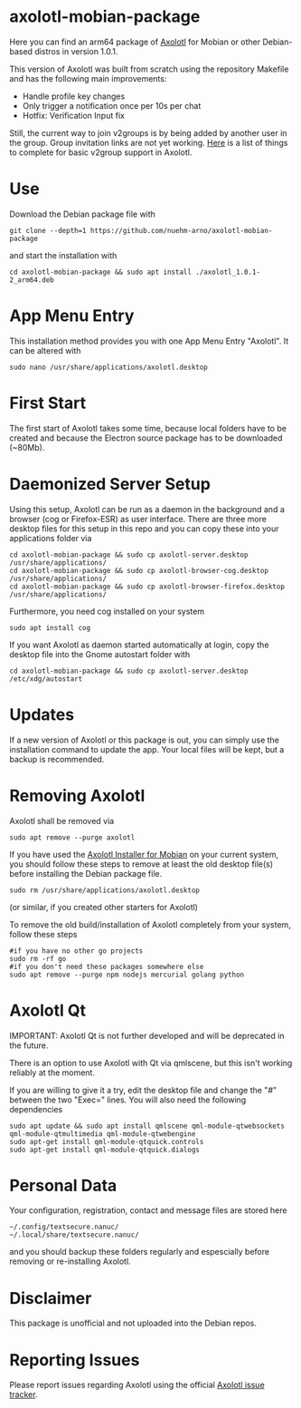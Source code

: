 # axolotl-mobian-package
Here you can find an arm64 package of [Axolotl](https://github.com/nanu-c/axolotl) for Mobian or other Debian-based distros in version 1.0.1.

This version of Axolotl was built from scratch using the repository Makefile and has the following main improvements:

- Handle profile key changes
- Only trigger a notification once per 10s per chat
- Hotfix: Verification Input fix

Still, the current way to join v2groups is by being added by another user in the group. Group invitation links are not yet working. [Here](https://github.com/nanu-c/axolotl/pull/460) is a list of things to complete for basic v2group support in Axolotl.

# Use
Download the Debian package file with
```
git clone --depth=1 https://github.com/nuehm-arno/axolotl-mobian-package
```
and start the installation with
```
cd axolotl-mobian-package && sudo apt install ./axolotl_1.0.1-2_arm64.deb
```

# App Menu Entry
This installation method provides you with one App Menu Entry "Axolotl". It can be altered with
```
sudo nano /usr/share/applications/axolotl.desktop
```

# First Start
The first start of Axolotl takes some time, because local folders have to be created and because the Electron source package has to be downloaded (~80Mb).

# Daemonized Server Setup
Using this setup, Axolotl can be run as a daemon in the background and a browser (cog or Firefox-ESR) as user interface.
There are three more desktop files for this setup in this repo and you can copy these into your applications folder via
```
cd axolotl-mobian-package && sudo cp axolotl-server.desktop /usr/share/applications/
cd axolotl-mobian-package && sudo cp axolotl-browser-cog.desktop /usr/share/applications/
cd axolotl-mobian-package && sudo cp axolotl-browser-firefox.desktop /usr/share/applications/
```
Furthermore, you need cog installed on your system
```
sudo apt install cog
```

If you want Axolotl as daemon started automatically at login, copy the desktop file into the Gnome autostart folder with
```
cd axolotl-mobian-package && sudo cp axolotl-server.desktop /etc/xdg/autostart
```

# Updates
If a new version of Axolotl or this package is out, you can simply use the installation command to update the app. Your local files will be kept, but a backup is recommended.


# Removing Axolotl
Axolotl shall be removed via
```
sudo apt remove --purge axolotl
```

If you have used the [Axolotl Installer for Mobian](https://github.com/nuehm-arno/axolotl-mobian-installer) on your current system, you should follow these steps to remove at least the old desktop file(s) before installing the Debian package file.
```
sudo rm /usr/share/applications/axolotl.desktop
```
(or similar, if you created other starters for Axolotl)

To remove the old build/installation of Axolotl completely from your system, follow these steps
```
#if you have no other go projects
sudo rm -rf go
#if you don't need these packages somewhere else
sudo apt remove --purge npm nodejs mercurial golang python
```

# Axolotl Qt
IMPORTANT: Axolotl Qt is not further developed and will be deprecated in the future.

There is an option to use Axolotl with Qt via qmlscene, but this isn't working reliably at the moment.

If you are willing to give it a try, edit the desktop file and change the "#" between the two "Exec=" lines. You will also need the following dependencies
```
sudo apt update && sudo apt install qmlscene qml-module-qtwebsockets qml-module-qtmultimedia qml-module-qtwebengine
sudo apt-get install qml-module-qtquick.controls
sudo apt-get install qml-module-qtquick.dialogs
```

# Personal Data
Your configuration, registration, contact and message files are stored here
```
~/.config/textsecure.nanuc/
~/.local/share/textsecure.nanuc/
```
and you should backup these folders regularly and espescially before removing or re-installing Axolotl.


# Disclaimer
This package is unofficial and not uploaded into the Debian repos.


# Reporting Issues
Please report issues regarding Axolotl using the official [Axolotl issue tracker](https://github.com/nanu-c/axolotl/issues).
